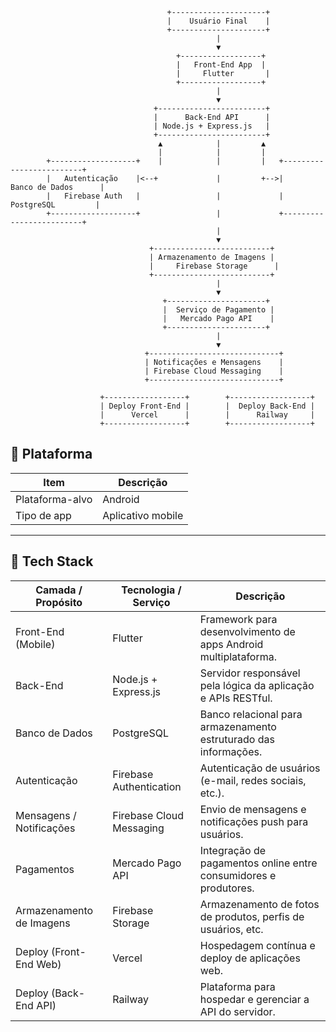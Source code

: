                                    
                                       +---------------------+
                                       |    Usuário Final    |
                                       +---------------------+
                                                  |
                                                  ▼
                                         +------------------+
                                         |   Front-End App  |
                                         |     Flutter       |
                                         +------------------+
                                                  |
                                                  ▼
                                    +------------------------+
                                    |      Back-End API      |
                                    | Node.js + Express.js   |
                                    +------------------------+
                                     ▲            |         ▲
                                     |            |         |
            +-------------------+    |            |         |   +-------------------------+
            |   Autenticação    |<--+             |         +-->|     Banco de Dados      |
            |   Firebase Auth   |                 |             |      PostgreSQL         |
            +-------------------+                 |             +-------------------------+
                                                  |
                                                  ▼
                                   +--------------------------+
                                   | Armazenamento de Imagens |
                                   |     Firebase Storage      |
                                   +--------------------------+
                                                  |
                                                  ▼
                                      +----------------------+
                                      |  Serviço de Pagamento |
                                      |   Mercado Pago API    |
                                      +----------------------+
                                                  |
                                                  ▼
                                  +-----------------------------+
                                  | Notificações e Mensagens    |
                                  | Firebase Cloud Messaging    |
                                  +-----------------------------+

                        +------------------+        +------------------+
                        | Deploy Front-End |        |  Deploy Back-End |
                        |      Vercel      |        |      Railway     |
                        +------------------+        +------------------+

                       
                        


## 📱 Plataforma

| **Item**           | **Descrição**         |
|--------------------|------------------------|
| Plataforma-alvo    | Android                |
| Tipo de app        | Aplicativo mobile      |

---

## 🧩 Tech Stack

| **Camada / Propósito**       | **Tecnologia / Serviço**     | **Descrição**                                                                 |
|------------------------------|-------------------------------|-------------------------------------------------------------------------------|
| Front-End (Mobile)           | Flutter                       | Framework para desenvolvimento de apps Android multiplataforma.              |
| Back-End                     | Node.js + Express.js          | Servidor responsável pela lógica da aplicação e APIs RESTful.                |
| Banco de Dados               | PostgreSQL                    | Banco relacional para armazenamento estruturado das informações.             |
| Autenticação                 | Firebase Authentication       | Autenticação de usuários (e-mail, redes sociais, etc.).                      |
| Mensagens / Notificações     | Firebase Cloud Messaging      | Envio de mensagens e notificações push para usuários.                        |
| Pagamentos                   | Mercado Pago API              | Integração de pagamentos online entre consumidores e produtores.             |
| Armazenamento de Imagens     | Firebase Storage              | Armazenamento de fotos de produtos, perfis de usuários, etc.                 |
| Deploy (Front-End Web)       | Vercel                        | Hospedagem contínua e deploy de aplicações web.                              |
| Deploy (Back-End API)        | Railway                       | Plataforma para hospedar e gerenciar a API do servidor.                      |
